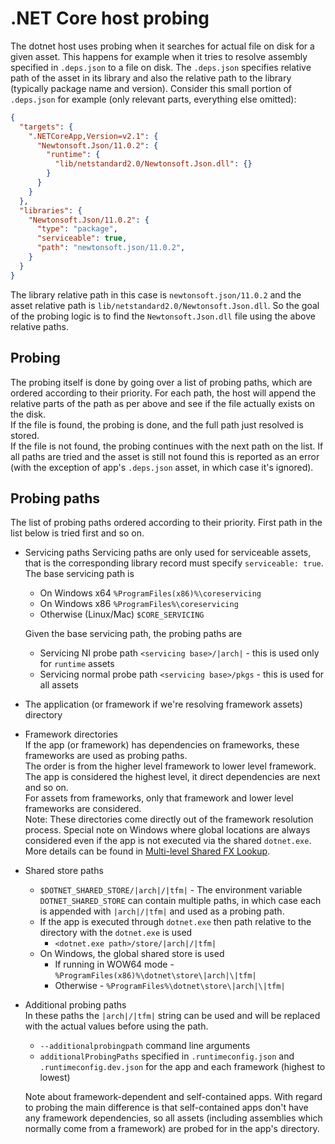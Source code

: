 # .NET Core host probing

The dotnet host uses probing when it searches for actual file on disk for a given asset. This happens for example when it tries to resolve assembly specified in `.deps.json` to a file on disk. The `.deps.json` specifies relative path of the asset in its library and also the relative path to the library (typically package name and version). Consider this small portion of `.deps.json` for example (only relevant parts, everything else omitted):
```json
{
  "targets": {
    ".NETCoreApp,Version=v2.1": {
      "Newtonsoft.Json/11.0.2": {
        "runtime": {
          "lib/netstandard2.0/Newtonsoft.Json.dll": {}
        }
      }
    }
  },
  "libraries": {
    "Newtonsoft.Json/11.0.2": {
      "type": "package",
      "serviceable": true,
      "path": "newtonsoft.json/11.0.2",
    }
  }
}
```

The library relative path in this case is `newtonsoft.json/11.0.2` and the asset relative path is `lib/netstandard2.0/Newtonsoft.Json.dll`. So the goal of the probing logic is to find the `Newtonsoft.Json.dll` file using the above relative paths.

## Probing
The probing itself is done by going over a list of probing paths, which are ordered according to their priority. For each path, the host will append the relative parts of the path as per above and see if the file actually exists on the disk.  
If the file is found, the probing is done, and the full path just resolved is stored.  
If the file is not found, the probing continues with the next path on the list.
If all paths are tried and the asset is still not found this is reported as an error (with the exception of app's `.deps.json` asset, in which case it's ignored).

## Probing paths
The list of probing paths ordered according to their priority. First path in the list below is tried first and so on.
* Servicing paths
  Servicing paths are only used for serviceable assets, that is the corresponding library record must specify `serviceable: true`.
  The base servicing path is
    * On Windows x64 `%ProgramFiles(x86)%\coreservicing`
    * On Windows x86 `%ProgramFiles%\coreservicing`
    * Otherwise (Linux/Mac) `$CORE_SERVICING`

  Given the base servicing path, the probing paths are
    * Servicing NI probe path `<servicing base>/|arch|` - this is used only for `runtime` assets
    * Servicing normal probe path `<servicing base>/pkgs` - this is used for all assets

* The application (or framework if we're resolving framework assets) directory
* Framework directories  
  If the app (or framework) has dependencies on frameworks, these frameworks are used as probing paths.  
  The order is from the higher level framework to lower level framework. The app is considered the highest level, it direct dependencies are next and so on.  
  For assets from frameworks, only that framework and lower level frameworks are considered.  
  Note: These directories come directly out of the framework resolution process. Special note on Windows where global locations are always considered even if the app is not executed via the shared `dotnet.exe`. More details can be found in [Multi-level Shared FX Lookup](multilevel-sharedfx-lookup.md).
* Shared store paths
  * `$DOTNET_SHARED_STORE/|arch|/|tfm|` - The environment variable `DOTNET_SHARED_STORE` can contain multiple paths, in which case each is appended with `|arch|/|tfm|` and used as a probing path.
  * If the app is executed through `dotnet.exe` then path relative to the directory with the `dotnet.exe` is used
    * `<dotnet.exe path>/store/|arch|/|tfm|`
  * On Windows, the global shared store is used
    * If running in WOW64 mode - `%ProgramFiles(x86)%\dotnet\store\|arch|\|tfm|`
    * Otherwise - `%ProgramFiles%\dotnet\store\|arch|\|tfm|`
* Additional probing paths  
  In these paths the `|arch|/|tfm|` string can be used and will be replaced with the actual values before using the path.
  * `--additionalprobingpath` command line arguments
  * `additionalProbingPaths` specified in `.runtimeconfig.json` and `.runtimeconfig.dev.json` for the app and each framework (highest to lowest)


  Note about framework-dependent and self-contained apps. With regard to probing the main difference is that self-contained apps don't have any framework dependencies, so all assets (including assemblies which normally come from a framework) are probed for in the app's directory.
